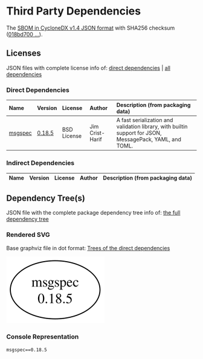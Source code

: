 # Third Party Dependencies

<!--[[[fill sbom_sha256()]]]-->
The [SBOM in CycloneDX v1.4 JSON format](https://git.sr.ht/~sthagen/paikalta/blob/default/etc/sbom/cdx.json) with SHA256 checksum ([018bd700 ...](https://git.sr.ht/~sthagen/paikalta/blob/default/etc/sbom/cdx.json.sha256 "sha256:018bd70062f73e205292b7654307bad5b4372a420820a12068e5b1a007cd0b55")).
<!--[[[end]]] (checksum: e82ffae6b17db674c12a6110c3662845)-->
## Licenses 

JSON files with complete license info of: [direct dependencies](direct-dependency-licenses.json) | [all dependencies](all-dependency-licenses.json)

### Direct Dependencies

<!--[[[fill direct_dependencies_table()]]]-->
| Name                                        | Version                                            | License     | Author          | Description (from packaging data)                                                                        |
|:--------------------------------------------|:---------------------------------------------------|:------------|:----------------|:---------------------------------------------------------------------------------------------------------|
| [msgspec](https://jcristharif.com/msgspec/) | [0.18.5](https://pypi.org/project/msgspec/0.18.5/) | BSD License | Jim Crist-Harif | A fast serialization and validation library, with builtin support for JSON, MessagePack, YAML, and TOML. |
<!--[[[end]]] (checksum: 222d3a11fbc36373a68fd8dd61093dcc)-->

### Indirect Dependencies

<!--[[[fill indirect_dependencies_table()]]]-->
| Name | Version | License | Author | Description (from packaging data) |
|:-----|:--------|:--------|:-------|:----------------------------------|
<!--[[[end]]] (checksum: 8a87b89207db0be2864af66f9266660c)-->

## Dependency Tree(s)

JSON file with the complete package dependency tree info of: [the full dependency tree](package-dependency-tree.json)

### Rendered SVG

Base graphviz file in dot format: [Trees of the direct dependencies](package-dependency-tree.dot.txt)

<img src="./package-dependency-tree.svg" alt="Trees of the direct dependencies" title="Trees of the direct dependencies"/>

### Console Representation

<!--[[[fill dependency_tree_console_text()]]]-->
````console
msgspec==0.18.5
````
<!--[[[end]]] (checksum: 32780e69eef00925684239cfe19141f6)-->
